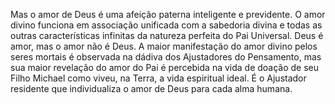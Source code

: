 ﻿Mas o amor de Deus é uma afeição paterna inteligente e previdente. O amor divino funciona em associação unificada com a sabedoria divina e todas as outras características infinitas da natureza perfeita do Pai Universal. Deus é amor, mas o amor não é Deus. A maior manifestação do amor divino pelos seres mortais é observada na dádiva dos Ajustadores do Pensamento, mas sua maior revelação do amor do Pai é percebida na vida de doação de seu Filho Michael como viveu, na Terra, a vida espiritual ideal. É o Ajustador residente  que individualiza o amor de Deus para cada alma humana.